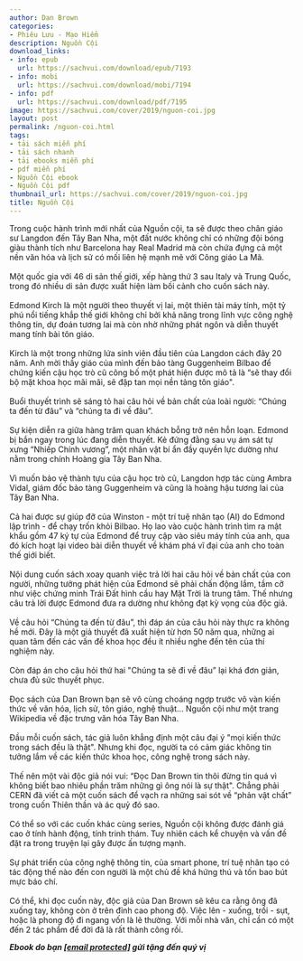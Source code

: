 ```yaml
---
author: Dan Brown
categories:
- Phiêu Lưu - Mạo Hiểm
description: Nguồn Cội
download_links:
- info: epub
  url: https://sachvui.com/download/epub/7193
- info: mobi
  url: https://sachvui.com/download/mobi/7194
- info: pdf
  url: https://sachvui.com/download/pdf/7195
image: https://sachvui.com/cover/2019/nguon-coi.jpg
layout: post
permalink: /nguon-coi.html
tags:
- tải sách miễn phí
- tải sách nhanh
- tải ebooks miễn phí
- pdf miễn phí
- Nguồn Cội ebook
- Nguồn Cội pdf
thumbnail_url: https://sachvui.com/cover/2019/nguon-coi.jpg
title: Nguồn Cội
---
```


 <div class="item-desc text-justify"> <p>Trong cuộc hành trình mới nhất của Nguồn cội, ta sẽ được theo chân giáo sư Langdon đến Tây Ban Nha, một đất nước không chỉ có những đội bóng giàu thành tích như Barcelona hay Real Madrid mà còn chứa đựng cả một nền văn hóa và lịch sử có mối liên hệ mạnh mẽ với Công giáo La Mã.<br><br>Một quốc gia với 46 di sản thế giới, xếp hàng thứ 3 sau Italy và Trung Quốc, trong đó nhiều di sản được xuất hiện làm bối cảnh cho cuốn sách này.<br><br>Edmond Kirch là một người theo thuyết vị lai, một thiên tài máy tính, một tỷ phú nổi tiếng khắp thế giới không chỉ bởi khả năng trong lĩnh vực công nghệ thông tin, dự đoán tương lai mà còn nhờ những phát ngôn và diễn thuyết mang tính bài tôn giáo.<br><br>Kirch là một trong những lứa sinh viên đầu tiên của Langdon cách đây 20 năm. Anh mời thầy giáo của mình đến bảo tàng Guggenheim Bilbao để chứng kiến cậu học trò cũ công bố một phát hiện được mô tả là “sẽ thay đổi bộ mặt khoa học mãi mãi, sẽ đập tan mọi nền tảng tôn giáo".<br><br>Buổi thuyết trình sẽ sáng tỏ hai câu hỏi về bản chất của loài người: “Chúng ta đến từ đâu” và “chúng ta đi về đâu”.<br><br>Sự kiện diễn ra giữa hàng trăm quan khách bỗng trở nên hỗn loạn. Edmond bị bắn ngay trong lúc đang diễn thuyết. Kẻ đứng đằng sau vụ ám sát tự xưng “Nhiếp Chính vương”, một nhân vật bí ẩn đầy quyền lực dường như nằm trong chính Hoàng gia Tây Ban Nha.<br><br>Vì muốn bảo vệ thành tựu của cậu học trò cũ, Langdon hợp tác cùng Ambra Vidal, giám đốc bảo tàng Guggenheim và cũng là hoàng hậu tương lai của Tây Ban Nha.<br><br>Cả hai được sự giúp đỡ của Winston - một trí tuệ nhân tạo (AI) do Edmond lập trình - để chạy trốn khỏi Bilbao. Họ lao vào cuộc hành trình tìm ra mật khẩu gồm 47 ký tự của Edmond để truy cập vào siêu máy tính của anh, qua đó kích hoạt lại video bài diễn thuyết về khám phá vĩ đại của anh cho toàn thế giới biết.<br><br>Nội dung cuốn sách xoay quanh việc trả lời hai câu hỏi về bản chất của con người, những tưởng phát hiện của Edmond sẽ phải chấn động lắm, tầm cỡ như việc chứng minh Trái Đất hình cầu hay Mặt Trời là trung tâm. Thế nhưng câu trả lời được Edmond đưa ra dường như không đạt kỳ vọng của độc giả.<br><br>Về câu hỏi “Chúng ta đến từ đâu”, thì đáp án của câu hỏi này thực ra không hề mới. Đây là một giả thuyết đã xuất hiện từ hơn 50 năm qua, những ai quan tâm đến các vấn đề khoa học đều ít nhiều nghe đến tên của thí nghiệm này.<br><br>Còn đáp án cho câu hỏi thứ hai "Chúng ta sẽ đi về đâu” lại khá đơn giản, chưa đủ sức thuyết phục.<br><br>Đọc sách của Dan Brown bạn sẽ vô cùng choáng ngợp trước vô vàn kiến thức về văn hóa, lịch sử, tôn giáo, nghệ thuật… Nguồn cội như một trang Wikipedia về đặc trưng văn hóa Tây Ban Nha.<br><br>Đầu mỗi cuốn sách, tác giả luôn khẳng định một câu đại ý "mọi kiến thức trong sách đều là thật". Nhưng khi đọc, người ta có cảm giác không tin tưởng lắm về các kiến thức khoa học, công nghệ trong sách này.<br><br>Thế nên một vài độc giả nói vui: “Đọc Dan Brown tin thôi đừng tin quá vì không biết bao nhiêu phần trăm những gì ông nói là sự thật". Chẳng phải CERN đã viết cả một cuốn sách để vạch ra những sai sót về “phản vật chất” trong cuốn Thiên thần và ác quỷ đó sao.<br><br>Có thể so với các cuốn khác cùng series, Nguồn cội không được đánh giá cao ở tính hành động, tính trinh thám. Tuy nhiên cách kể chuyện và vấn đề đặt ra trong truyện lại gây được ấn tượng mạnh.<br><br>Sự phát triển của công nghệ thông tin, của smart phone, trí tuệ nhân tạo có tác động thế nào đến con người là một chủ đề khá hứng thú và tốn bao bút mực báo chí.<br><br>Có thể, khi đọc cuốn này, độc giả của Dan Brown sẽ kêu ca rằng ông đã xuống tay, không còn ở trên đỉnh cao phong độ. Việc lên - xuống, trồi - sụt, hoặc là phong độ đi ngang vốn là lẽ thường. Với mỗi nhà văn, chỉ cần có một đến 2 tác phẩm để đời đã là rất thành công rồi.</p><p><em><strong>Ebook do bạn <a href="/cdn-cgi/l/email-protection" class="__cf_email__" data-cfemail="7d1615121c1c1315191c144f4d4c4a3d1a101c1411531e1210">[email protected]</a> gửi tặng đến quý vị</strong></em></p> </div>
